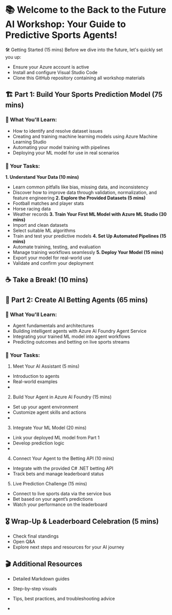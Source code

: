 # 📚 Welcome to the Back to the Future AI Workshop: Your Guide to Predictive Sports Agents!

🛠 Getting Started (15 mins)
Before we dive into the future, let's quickly set you up:
- Ensure your Azure account is active
- Install and configure Visual Studio Code
- Clone this GitHub repository containing all workshop materials

## 🏗 Part 1: Build Your Sports Prediction Model (75 mins)

### 🎯 What You'll Learn:
- How to identify and resolve dataset issues
- Creating and training machine learning models using Azure Machine Learning Studio
- Automating your model training with pipelines
- Deploying your ML model for use in real scenarios

### 📝 Your Tasks:
**1. Understand Your Data (10 mins)**  
  - Learn common pitfalls like bias, missing data, and inconsistency
  - Discover how to improve data through validation, normalization, and feature engineering
**2. Explore the Provided Datasets (5 mins)**  
  - Football matches and player stats
  - Horse racing data
  - Weather records
**3. Train Your First ML Model with Azure ML Studio (30 mins)**  
  - Import and clean datasets
  - Select suitable ML algorithms
  - Train and test your predictive models
**4. Set Up Automated Pipelines (15 mins)**  
  - Automate training, testing, and evaluation
  - Manage training workflows seamlessly
**5. Deploy Your Model (15 mins)**  
  - Export your model for real-world use
  - Validate and confirm your deployment

## ☕️ Take a Break! (10 mins)

## 🤖 Part 2: Create AI Betting Agents (65 mins)

### 🎯 What You'll Learn:
- Agent fundamentals and architectures
- Building intelligent agents with Azure AI Foundry Agent Service
- Integrating your trained ML model into agent workflows
- Predicting outcomes and betting on live sports streams  

### 📝 Your Tasks:  
1. Meet Your AI Assistant (5 mins)
  - Introduction to agents
  - Real-world examples
  - 
2. Build Your Agent in Azure AI Foundry (15 mins)
  - Set up your agent environment
  - Customize agent skills and actions
  - 
3. Integrate Your ML Model (20 mins)  
  - Link your deployed ML model from Part 1
  - Develop prediction logic
  - 
4. Connect Your Agent to the Betting API (10 mins)
  - Integrate with the provided C# .NET betting API
  - Track bets and manage leaderboard status  

5. Live Prediction Challenge (15 mins)
  - Connect to live sports data via the service bus  
  - Bet based on your agent’s predictions
  - Watch your performance on the leaderboard  

## 🎖 Wrap-Up & Leaderboard Celebration (5 mins)
- Check final standings  
- Open Q&A  
- Explore next steps and resources for your AI journey  

## 🎬 Additional Resources
- Detailed Markdown guides
- Step-by-step visuals
- Tips, best practices, and troubleshooting advice

- 
